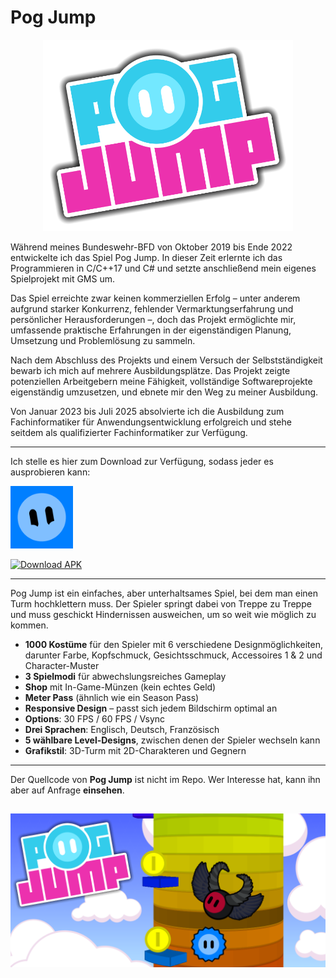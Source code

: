 # Pog Jump

<p align="center">
  <img src="pictures/gamelogo1.png" alt="Pog Jump Logo" width="400">
</p

Während meines Bundeswehr-BFD von Oktober 2019 bis Ende 2022 entwickelte ich das Spiel Pog Jump. In dieser Zeit erlernte ich das  Programmieren in C/C++17 und C# und setzte anschließend mein eigenes Spielprojekt mit GMS um.

Das Spiel erreichte zwar keinen kommerziellen Erfolg – unter anderem aufgrund starker Konkurrenz, fehlender Vermarktungserfahrung und persönlicher Herausforderungen –, doch das Projekt ermöglichte mir, umfassende praktische Erfahrungen in der eigenständigen Planung, Umsetzung und Problemlösung zu sammeln.

Nach dem Abschluss des Projekts und einem Versuch der Selbstständigkeit bewarb ich mich auf mehrere Ausbildungsplätze. Das Projekt zeigte potenziellen Arbeitgebern meine Fähigkeit, vollständige Softwareprojekte eigenständig umzusetzen, und ebnete mir den Weg zu meiner Ausbildung.

Von Januar 2023 bis Juli 2025 absolvierte ich die Ausbildung zum Fachinformatiker für Anwendungsentwicklung erfolgreich und stehe seitdem als qualifizierter Fachinformatiker zur Verfügung.

---

Ich stelle es hier zum Download zur Verfügung, sodass jeder es ausprobieren kann:
<p>
  <a href="https://drive.google.com/file/d/15mMAtyU_E60M2tudw5zq8SfAT6S8Et_V/view?usp=sharing">
    <img src="pictures/app_symbo.png" alt="Download Pog Jump APK" width="100">
  </a>
</p>

[![Download APK](https://img.shields.io/badge/Download-APK-blue)](https://drive.google.com/file/d/15mMAtyU_E60M2tudw5zq8SfAT6S8Et_V/view?usp=sharing)

---

Pog Jump ist ein einfaches, aber unterhaltsames Spiel, bei dem man einen Turm hochklettern muss. Der Spieler springt dabei von Treppe zu Treppe und muss geschickt Hindernissen ausweichen, um so weit wie möglich zu kommen.

- **1000 Kostüme** für den Spieler mit 6 verschiedene Designmöglichkeiten, darunter Farbe, Kopfschmuck, Gesichtsschmuck, Accessoires 1 & 2 und Character-Muster
- **3 Spielmodi** für abwechslungsreiches Gameplay  
- **Shop** mit In-Game-Münzen (kein echtes Geld)  
- **Meter Pass** (ähnlich wie ein Season Pass)  
- **Responsive Design** – passt sich jedem Bildschirm optimal an  
- **Options**: 30 FPS / 60 FPS / Vsync
- **Drei Sprachen**: Englisch, Deutsch, Französisch  
- **5 wählbare Level-Designs**, zwischen denen der Spieler wechseln kann
- **Grafikstil**: 3D-Turm mit 2D-Charakteren und Gegnern

---

Der Quellcode von **Pog Jump** ist nicht im Repo. Wer Interesse hat, kann ihn aber auf Anfrage **einsehen**.

![Pog Jump Logo](pictures/1.png)
---
